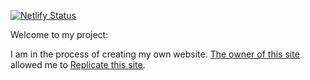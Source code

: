 [![Netlify Status](https://api.netlify.com/api/v1/badges/d7c6b36b-bb5b-4640-ad3d-84e41c832e3a/deploy-status)](https://app.netlify.com/sites/andradge/deploys)

Welcome to my project:

<p>I am in the process of creating my own website. <a href='https://www.visibledata.co.uk' target='_blank'>The owner of this site</a> allowed me to <a href='https://www.visibledata.co.uk/blog/2018/01/30/2018-01-30_visible-setup/' target='_blank'>Replicate this site</a>. </p>
